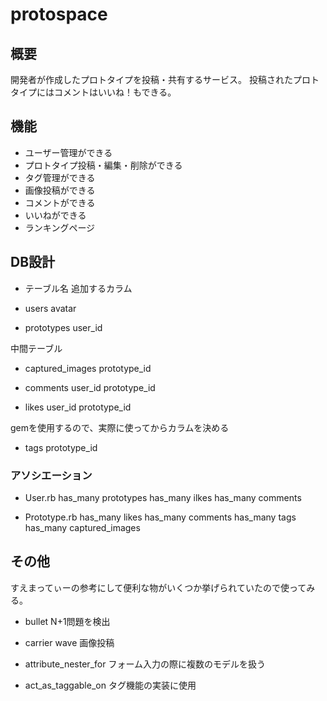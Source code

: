 # protospace

## 概要
開発者が作成したプロトタイプを投稿・共有するサービス。
投稿されたプロトタイプにはコメントはいいね！もできる。

## 機能
- ユーザー管理ができる
- プロトタイプ投稿・編集・削除ができる
- タグ管理ができる
- 画像投稿ができる
- コメントができる
- いいねができる
- ランキングページ

## DB設計
- テーブル名
追加するカラム

- users
avatar

- prototypes
user_id

中間テーブル
- captured_images
prototype_id

- comments
user_id
prototype_id

- likes
user_id
prototype_id

gemを使用するので、実際に使ってからカラムを決める
- tags
prototype_id

### アソシエーション
- User.rb
has_many prototypes
has_many ilkes
has_many comments

- Prototype.rb
has_many likes
has_many comments
has_many tags
has_many captured_images

## その他
すえまってぃーの参考にして便利な物がいくつか挙げられていたので使ってみる。
- bullet
N+1問題を検出
- carrier wave
画像投稿

- attribute_nester_for
フォーム入力の際に複数のモデルを扱う

- act_as_taggable_on
タグ機能の実装に使用
